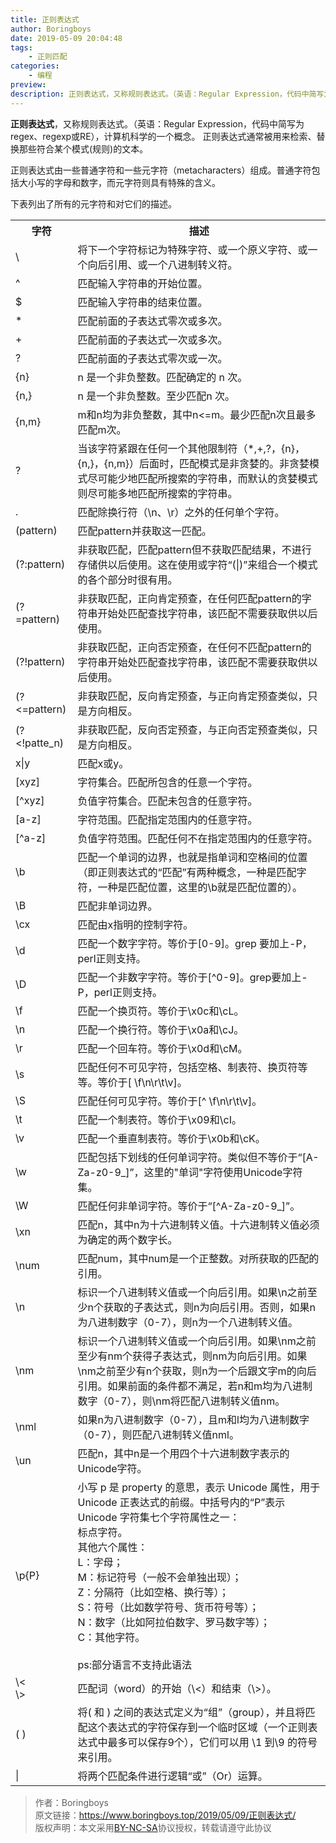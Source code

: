 ```yaml
---
title: 正则表达式
author: Boringboys
date: 2019-05-09 20:04:48
tags:
	- 正则匹配
categories:
	- 编程
preview: 
description: 正则表达式，又称规则表达式。（英语：Regular Expression，代码中简写为regex、regexp或RE），计算机科学的一个概念。
---
```


**正则表达式**，又称规则表达式。（英语：Regular Expression，代码中简写为regex、regexp或RE），计算机科学的一个概念。<!--more-->
正则表达式通常被用来检索、替换那些符合某个模式(规则)的文本。

正则表达式由一些普通字符和一些元字符（metacharacters）组成。普通字符包括大小写的字母和数字，而元字符则具有特殊的含义。

下表列出了所有的元字符和对它们的描述。

<table>
 <tr>
  <th>字符</th><th>描述</th> 
</tr>
 <tr>
  <td>\</td><td>将下一个字符标记为特殊字符、或一个原义字符、或一个向后引用、或一个八进制转义符。</td> 
</tr>
 <tr>
  <td>^</td><td>匹配输入字符串的开始位置。</td> 
</tr>
 <tr>
  <td>$</td><td>匹配输入字符串的结束位置。</td> 
</tr>
 <tr>
  <td>*</td><td>匹配前面的子表达式零次或多次。</td> 
</tr>
 <tr>
  <td>+</td><td>匹配前面的子表达式一次或多次。</td> 
</tr>
 <tr>
  <td>?</td><td>匹配前面的子表达式零次或一次。</td> 
</tr>
 <tr>
  <td>{n}</td><td>n 是一个非负整数。匹配确定的 n 次。</td> 
</tr>
 <tr>
  <td>{n,}</td><td>n 是一个非负整数。至少匹配n 次。</td> 
</tr>
 <tr>
  <td>{n,m}</td><td>m和n均为非负整数，其中n<=m。最少匹配n次且最多匹配m次。</td> 
</tr>
 <tr>
  <td>?</td><td>当该字符紧跟在任何一个其他限制符（*,+,?，{n}，{n,}，{n,m}）后面时，匹配模式是非贪婪的。非贪婪模式尽可能少地匹配所搜索的字符串，而默认的贪婪模式则尽可能多地匹配所搜索的字符串。</td> 
</tr>
 <tr>
  <td>.</td><td>匹配除换行符（\n、\r）之外的任何单个字符。</td> 
</tr>
 <tr>
  <td>(pattern)</td><td>匹配pattern并获取这一匹配。</td> 
</tr>
 <tr>
  <td>(?:pattern)</td><td>非获取匹配，匹配pattern但不获取匹配结果，不进行存储供以后使用。这在使用或字符“(|)”来组合一个模式的各个部分时很有用。</td> 
</tr>
 <tr>
  <td>(?=pattern)</td><td>非获取匹配，正向肯定预查，在任何匹配pattern的字符串开始处匹配查找字符串，该匹配不需要获取供以后使用。</td> 
</tr>
 <tr>
  <td>(?!pattern)</td><td>非获取匹配，正向否定预查，在任何不匹配pattern的字符串开始处匹配查找字符串，该匹配不需要获取供以后使用。</td> 
</tr>
 <tr>
  <td>(?<=pattern)</td><td>非获取匹配，反向肯定预查，与正向肯定预查类似，只是方向相反。</td> 
</tr>
 <tr>
  <td>(?<<e>!patte_n)</td><td>非获取匹配，反向否定预查，与正向否定预查类似，只是方向相反。</td> 
</tr>
 <tr>
  <td>x|y</td><td>匹配x或y。</td> 
</tr>
 <tr>
  <td>[xyz]</td><td>字符集合。匹配所包含的任意一个字符。</td> 
</tr>
 <tr>
  <td>[^xyz]</td><td>负值字符集合。匹配未包含的任意字符。</td> 
</tr>
<tr>
  <td>[a-z]</td><td>字符范围。匹配指定范围内的任意字符。</td> 
</tr>
<tr>
  <td>[^a-z]</td><td>负值字符范围。匹配任何不在指定范围内的任意字符。</td> 
</tr>
<tr>
  <td>\b</td><td>匹配一个单词的边界，也就是指单词和空格间的位置（即正则表达式的“匹配”有两种概念，一种是匹配字符，一种是匹配位置，这里的\b就是匹配位置的）。</td> 
</tr>
<tr>
  <td>\B</td><td>匹配非单词边界。</td> 
</tr>
<tr>
  <td>\cx</td><td>匹配由x指明的控制字符。</td> 
</tr>
<tr>
  <td>\d</td><td>匹配一个数字字符。等价于[0-9]。grep 要加上-P，perl正则支持。</td> 
</tr>
<tr>
  <td>\D</td><td>匹配一个非数字字符。等价于[^0-9]。grep要加上-P，perl正则支持。</td> 
</tr>
<tr>
  <td>\f</td><td>匹配一个换页符。等价于\x0c和\cL。</td> 
</tr>
<tr>
  <td>\n</td><td>匹配一个换行符。等价于\x0a和\cJ。</td> 
</tr>
<tr>
  <td>\r</td><td>匹配一个回车符。等价于\x0d和\cM。</td> 
</tr>
<tr>
  <td>\s</td><td>匹配任何不可见字符，包括空格、制表符、换页符等等。等价于[ \f\n\r\t\v]。</td> 
</tr>
<tr>
  <td>\S</td><td>匹配任何可见字符。等价于[^ \f\n\r\t\v]。</td> 
</tr>
<tr>
  <td>\t</td><td>匹配一个制表符。等价于\x09和\cI。</td> 
</tr>
<tr>
  <td>\v</td><td>匹配一个垂直制表符。等价于\x0b和\cK。</td> 
</tr>
<tr>
  <td>\w</td><td>匹配包括下划线的任何单词字符。类似但不等价于“[A-Za-z0-9_]”，这里的"单词"字符使用Unicode字符集。</td> 
</tr>
<tr>
  <td>\W</td><td>匹配任何非单词字符。等价于“[^A-Za-z0-9_]”。</td> 
</tr>
<tr>
  <td>\xn</td><td>匹配n，其中n为十六进制转义值。十六进制转义值必须为确定的两个数字长。</td> 
</tr>
<tr>
  <td>\num</td><td>匹配num，其中num是一个正整数。对所获取的匹配的引用。</td> 
</tr>
<tr>
  <td>\n</td><td>标识一个八进制转义值或一个向后引用。如果\n之前至少n个获取的子表达式，则n为向后引用。否则，如果n为八进制数字（0-7），则n为一个八进制转义值。</td> 
</tr>
<tr>
  <td>\nm</td><td>标识一个八进制转义值或一个向后引用。如果\nm之前至少有nm个获得子表达式，则nm为向后引用。如果\nm之前至少有n个获取，则n为一个后跟文字m的向后引用。如果前面的条件都不满足，若n和m均为八进制数字（0-7），则\nm将匹配八进制转义值nm。</td> 
</tr>
<tr>
  <td>\nml</td><td>如果n为八进制数字（0-7），且m和l均为八进制数字（0-7），则匹配八进制转义值nml。</td> 
</tr>
<tr>
  <td>\un</td><td>匹配n，其中n是一个用四个十六进制数字表示的Unicode字符。</td> 
</tr>

<tr>
  <td>\p{P}</td><td>小写 p 是 property 的意思，表示 Unicode 属性，用于 Unicode 正表达式的前缀。中括号内的“P”表示Unicode 字符集七个字符属性之一：<br/>标点字符。
<br/>其他六个属性：<br/>
L：字母；<br/>
M：标记符号（一般不会单独出现）；<br/>
Z：分隔符（比如空格、换行等）；<br/>
S：符号（比如数学符号、货币符号等）；<br/>
N：数字（比如阿拉伯数字、罗马数字等）；<br/>
C：其他字符。<br/><br/>
ps:部分语言不支持此语法</td> 
</tr>
<tr>
  <td>\<<br/>\></td><td>匹配词（word）的开始（\<）和结束（\>）。</td> 
</tr>
<tr>
  <td>( )</td><td>将( 和 ) 之间的表达式定义为“组”（group），并且将匹配这个表达式的字符保存到一个临时区域（一个正则表达式中最多可以保存9个），它们可以用 \1 到\9 的符号来引用。</td> 
</tr>
<tr>
  <td>|</td><td>将两个匹配条件进行逻辑“或”（Or）运算。</td> 
</tr>
</table>

>作者：Boringboys  
>原文链接：https://www.boringboys.top/2019/05/09/正则表达式/  
>版权声明：本文采用[BY-NC-SA](https://creativecommons.org/licenses/by-nc-sa/4.0/)协议授权，转载请遵守此协议
